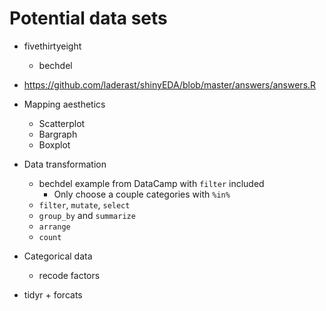 # Potential data sets

- fivethirtyeight
  - bechdel
- https://github.com/laderast/shinyEDA/blob/master/answers/answers.R  

- Mapping aesthetics
  - Scatterplot
  - Bargraph
  - Boxplot
  
- Data transformation
  - bechdel example from DataCamp with `filter` included
    + Only choose a couple categories with `%in%`
  - `filter`, `mutate`, `select`
  - `group_by` and `summarize`
  - `arrange`
  - `count`
  
- Categorical data
  - recode factors
  
- tidyr + forcats

  

